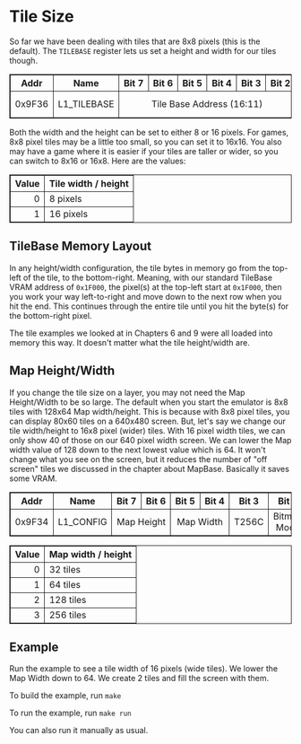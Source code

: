 # Tile Size
So far we have been dealing with tiles that are 8x8 pixels (this is the default). The `TILEBASE` register lets us set a height and width for our tiles though.

<table>
<thead>
    <tr>
		<th>Addr</th>
		<th>Name</th>
		<th>Bit&nbsp;7</th>
		<th>Bit&nbsp;6</th>
		<th>Bit&nbsp;5 </th>
		<th>Bit&nbsp;4</th>
		<th>Bit&nbsp;3 </th>
		<th>Bit&nbsp;2</th>
		<th>Bit&nbsp;1 </th>
		<th>Bit&nbsp;0</th>
	</tr>
</thead>
<tbody>
	<tr>
		<td>0x9F36</td>
		<td>L1_TILEBASE</td>
		<td colspan="6" align="center">Tile Base Address (16:11)</td>
		<td colspan="1" align="center">Tile Height</td>
		<td colspan="1" align="center">Tile Width</td>
	</tr>
</tbody>
</table>

Both the width and the height can be set to either 8 or 16 pixels. For games, 8x8 pixel tiles may be a little too small, so you can set it to 16x16. You also may have a game where it is easier if your tiles are taller or wider, so you can switch to 8x16 or 16x8. Here are the values:

<table>
<thead>
	<tr>
		<th align="right">Value</th>
		<th>Tile width / height</th>
	</tr>
</thead>
<tbody>
	<tr>
		<td align="right">0</td>
		<td>8 pixels</td>
	</tr>
	<tr>
		<td align="right">1</td>
		<td>16 pixels</td>
	</tr>
</tbody>
</table>

## TileBase Memory Layout
In any height/width configuration, the tile bytes in memory go from the top-left of the tile, to the bottom-right. Meaning, with our standard TileBase VRAM address of `0x1F000`, the pixel(s) at the top-left start at `0x1F000`, then you work your way left-to-right and move down to the next row when you hit the end. This continues through the entire tile until you hit the byte(s) for the bottom-right pixel.

The tile examples we looked at in Chapters 6 and 9 were all loaded into memory this way. It doesn't matter what the tile height/width are.

## Map Height/Width
If you change the tile size on a layer, you may not need the Map Height/Width to be so large. The default when you start the emulator is 8x8 tiles with 128x64 Map width/height. This is because with 8x8 pixel tiles, you can display 80x60 tiles on a 640x480 screen. But, let's say we change our tile width/height to 16x8 pixel (wider) tiles. With 16 pixel width tiles, we can only show 40 of those on our 640 pixel width screen. We can lower the Map width value of 128 down to the next lowest value which is 64. It won't change what you see on the screen, but it reduces the number of "off screen" tiles we discussed in the chapter about MapBase. Basically it saves some VRAM.

<table>
<thead>
    <tr>
		<th>Addr</th>
		<th>Name</th>
		<th>Bit&nbsp;7</th>
		<th>Bit&nbsp;6</th>
		<th>Bit&nbsp;5 </th>
		<th>Bit&nbsp;4</th>
		<th>Bit&nbsp;3 </th>
		<th>Bit&nbsp;2</th>
		<th>Bit&nbsp;1 </th>
		<th>Bit&nbsp;0</th>
	</tr>
</thead>
<tbody>
	<tr>
		<td>0x9F34</td>
		<td>L1_CONFIG</td>
		<td colspan="2" align="center">Map Height</td>
		<td colspan="2" align="center">Map Width</td>
		<td colspan="1" align="center">T256C</td>
		<td colspan="1" align="center">Bitmap Mode</td>
		<td colspan="2" align="center">Color Depth</td>
	</tr>
</tbody>
</table>

<table>
<thead>
	<tr>
		<th align="right">Value</th>
		<th>Map width / height</th>
	</tr>
</thead>
<tbody>
	<tr>
		<td align="right">0</td>
		<td>32 tiles</td>
	</tr>
	<tr>
		<td align="right">1</td>
		<td>64 tiles</td>
	</tr>
	<tr>
		<td align="right">2</td>
		<td>128 tiles</td>
	</tr>
	<tr>
		<td align="right">3</td>
		<td>256 tiles</td>
	</tr>
</tbody>
</table>

## Example
Run the example to see a tile width of 16 pixels (wide tiles). We lower the Map Width down to 64. We create 2 tiles and fill the screen with them.

To build the example, run `make`

To run the example, run `make run`

You can also run it manually as usual.

<style>
table, th, td {
  border: 1px solid;
}
</style>
